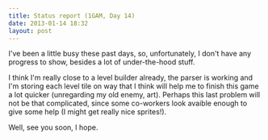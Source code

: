 ```yaml
---
title: Status report (1GAM, Day 14)
date: 2013-01-14 18:32
layout: post
---
```

I've been a little busy these past days, so, unfortunately, I don't have any progress to show, besides a lot of under-the-hood stuff.

I think I'm really close to a level builder already, the parser is working and I'm storing each level tile on way that I think will help me to finish this game a lot quicker (unregarding my old enemy, art). 
Perhaps this last problem will not be that complicated, since some co-workers look avaible enough to give some help (I might get really nice sprites!).

Well, see you soon, I hope.
